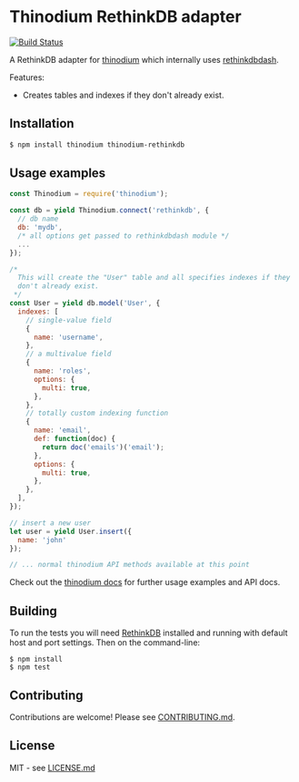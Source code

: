 # Thinodium RethinkDB adapter

[![Build Status](https://travis-ci.org/hiddentao/thinodium-rethinkdb.svg?branch=master)](http://travis-ci.org/hiddentao/thinodium-rethinkdb)

A RethinkDB adapter for [thinodium](https://github.com/hiddentao/thinodium) 
which internally uses [rethinkdbdash](https://github.com/neumino/rethinkdbdash).

Features:

* Creates tables and indexes if they don't already exist.

## Installation

```bash
$ npm install thinodium thinodium-rethinkdb
```

## Usage examples

```js
const Thinodium = require('thinodium');

const db = yield Thinodium.connect('rethinkdb', {
  // db name
  db: 'mydb',
  /* all options get passed to rethinkdbdash module */
  ...
});

/*
  This will create the "User" table and all specifies indexes if they 
  don't already exist.
 */
const User = yield db.model('User', {
  indexes: [
    // single-value field
    {
      name: 'username',
    },
    // a multivalue field
    {
      name: 'roles',
      options: {
        multi: true,
      },
    },  
    // totally custom indexing function
    {
      name: 'email',
      def: function(doc) {
        return doc('emails')('email');
      },
      options: {
        multi: true,
      },
    },
  ],
});

// insert a new user
let user = yield User.insert({
  name: 'john'
});

// ... normal thinodium API methods available at this point
```

Check out the [thinodium docs](https://hiddentao.github.io/thinodium) for further usage examples and API docs.

## Building

To run the tests you will need [RethinkDB](https://www.rethinkdb.com/) installed 
and running with default host and port settings. Then on the command-line:

    $ npm install
    $ npm test

## Contributing

Contributions are welcome! Please see [CONTRIBUTING.md](https://github.com/hiddentao/thinodium-rethinkdb/blob/master/CONTRIBUTING.md).

## License

MIT - see [LICENSE.md](https://github.com/hiddentao/thinodium-rethinkdb/blob/master/LICENSE.md)


